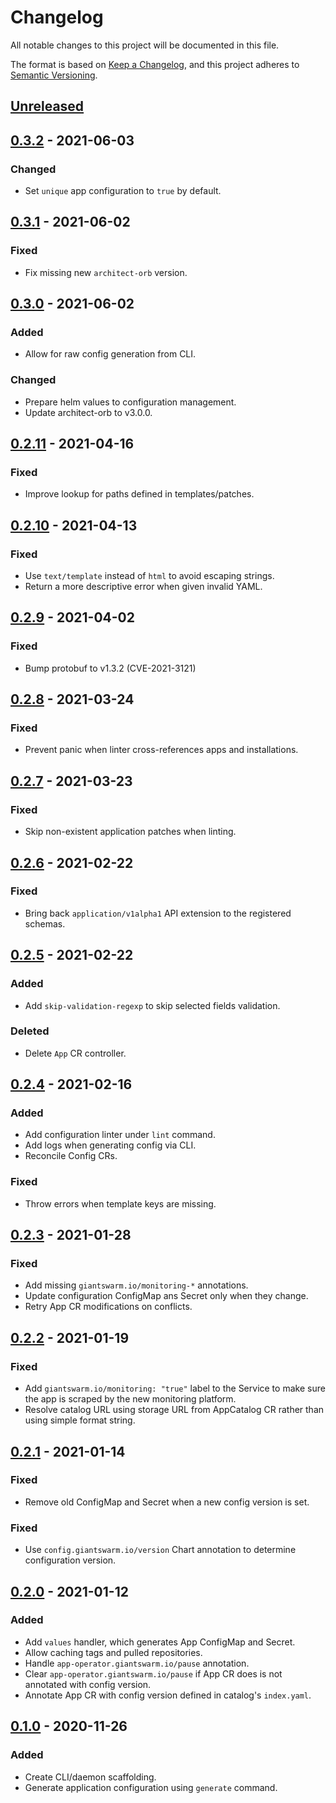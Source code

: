 # Changelog

All notable changes to this project will be documented in this file.

The format is based on [Keep a Changelog](https://keepachangelog.com/en/1.0.0/),
and this project adheres to [Semantic Versioning](https://semver.org/spec/v2.0.0.html).

## [Unreleased]

## [0.3.2] - 2021-06-03

### Changed

- Set `unique` app configuration to `true` by default.

## [0.3.1] - 2021-06-02

### Fixed

- Fix missing new `architect-orb` version.

## [0.3.0] - 2021-06-02

### Added

- Allow for raw config generation from CLI.

### Changed

- Prepare helm values to configuration management.
- Update architect-orb to v3.0.0.

## [0.2.11] - 2021-04-16

### Fixed

- Improve lookup for paths defined in templates/patches.

## [0.2.10] - 2021-04-13

### Fixed

- Use `text/template` instead of `html` to avoid escaping strings.
- Return a more descriptive error when given invalid YAML.

## [0.2.9] - 2021-04-02

### Fixed

- Bump protobuf to v1.3.2 (CVE-2021-3121)

## [0.2.8] - 2021-03-24

### Fixed

- Prevent panic when linter cross-references apps and installations.

## [0.2.7] - 2021-03-23

### Fixed

- Skip non-existent application patches when linting.

## [0.2.6] - 2021-02-22

### Fixed

- Bring back `application/v1alpha1` API extension to the registered schemas.

## [0.2.5] - 2021-02-22


### Added

- Add `skip-validation-regexp` to skip selected fields validation.

### Deleted

- Delete `App` CR controller.


## [0.2.4] - 2021-02-16

### Added

- Add configuration linter under `lint` command.
- Add logs when generating config via CLI.
- Reconcile Config CRs.

### Fixed

- Throw errors when template keys are missing.

## [0.2.3] - 2021-01-28

### Fixed

- Add missing `giantswarm.io/monitoring-*` annotations.
- Update configuration ConfigMap ans Secret only when they change.
- Retry App CR modifications on conflicts.

## [0.2.2] - 2021-01-19

### Fixed

- Add `giantswarm.io/monitoring: "true"` label to the Service to make sure the
  app is scraped by the new monitoring platform.
- Resolve catalog URL using storage URL from AppCatalog CR rather than using
  simple format string.

## [0.2.1] - 2021-01-14

### Fixed

- Remove old ConfigMap and Secret when a new config version is set.

### Fixed

- Use `config.giantswarm.io/version` Chart annotation to determine configuration version.

## [0.2.0] - 2021-01-12

### Added
- Add `values` handler, which generates App ConfigMap and Secret.
- Allow caching tags and pulled repositories.
- Handle `app-operator.giantswarm.io/pause` annotation.
- Clear `app-operator.giantswarm.io/pause` if App CR does is not annotated with config version.
- Annotate App CR with config version defined in catalog's `index.yaml`.

## [0.1.0] - 2020-11-26

### Added

- Create CLI/daemon scaffolding.
- Generate application configuration using `generate` command.

[Unreleased]: https://github.com/giantswarm/config-controller/compare/v0.3.2...HEAD
[0.3.2]: https://github.com/giantswarm/config-controller/compare/v0.3.1...v0.3.2
[0.3.1]: https://github.com/giantswarm/config-controller/compare/v0.3.0...v0.3.1
[0.3.0]: https://github.com/giantswarm/config-controller/compare/v0.2.11...v0.3.0
[0.2.11]: https://github.com/giantswarm/config-controller/compare/v0.2.10...v0.2.11
[0.2.10]: https://github.com/giantswarm/config-controller/compare/v0.2.9...v0.2.10
[0.2.9]: https://github.com/giantswarm/config-controller/compare/v0.2.8...v0.2.9
[0.2.8]: https://github.com/giantswarm/config-controller/compare/v0.2.7...v0.2.8
[0.2.7]: https://github.com/giantswarm/config-controller/compare/v0.2.6...v0.2.7
[0.2.6]: https://github.com/giantswarm/config-controller/compare/v0.2.5...v0.2.6
[0.2.5]: https://github.com/giantswarm/config-controller/compare/v0.2.4...v0.2.5
[0.2.4]: https://github.com/giantswarm/config-controller/compare/v0.2.3...v0.2.4
[0.2.3]: https://github.com/giantswarm/config-controller/compare/v0.2.2...v0.2.3
[0.2.2]: https://github.com/giantswarm/config-controller/compare/v0.2.1...v0.2.2
[0.2.1]: https://github.com/giantswarm/config-controller/compare/v0.2.0...v0.2.1
[0.2.0]: https://github.com/giantswarm/config-controller/releases/tag/v0.2.0
[0.1.0]: https://github.com/giantswarm/config-controller/releases/tag/v0.1.0
